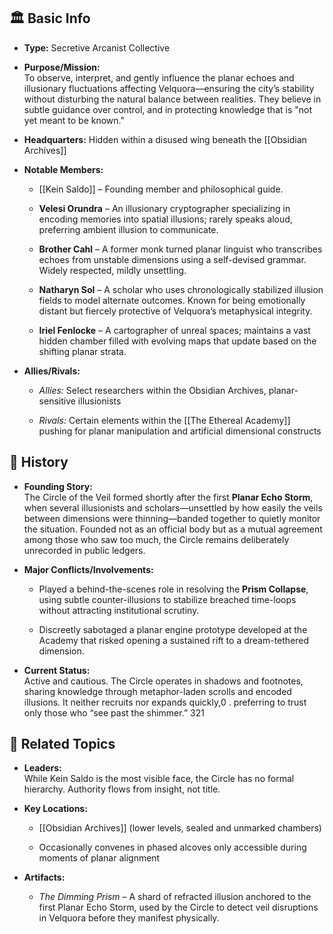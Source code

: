 ## 🏛️ Basic Info

- **Type:** Secretive Arcanist Collective
    
- **Purpose/Mission:**  
    To observe, interpret, and gently influence the planar echoes and illusionary fluctuations affecting Velquora—ensuring the city’s stability without disturbing the natural balance between realities. They believe in subtle guidance over control, and in protecting knowledge that is "not yet meant to be known."
    
- **Headquarters:** Hidden within a disused wing beneath the [[Obsidian Archives]]
    
- **Notable Members:**
    
    - [[Kein Saldo]] – Founding member and philosophical guide.
        
    - **Velesi Orundra** – An illusionary cryptographer specializing in encoding memories into spatial illusions; rarely speaks aloud, preferring ambient illusion to communicate.
        
    - **Brother Cahl** – A former monk turned planar linguist who transcribes echoes from unstable dimensions using a self-devised grammar. Widely respected, mildly unsettling.
        
    - **Natharyn Sol** – A scholar who uses chronologically stabilized illusion fields to model alternate outcomes. Known for being emotionally distant but fiercely protective of Velquora’s metaphysical integrity.
        
    - **Iriel Fenlocke** – A cartographer of unreal spaces; maintains a vast hidden chamber filled with evolving maps that update based on the shifting planar strata.
        
- **Allies/Rivals:**
    
    - _Allies:_ Select researchers within the Obsidian Archives, planar-sensitive illusionists
        
    - _Rivals:_ Certain elements within the [[The Ethereal Academy]] pushing for planar manipulation and artificial dimensional constructs
        

## 📖 History

- **Founding Story:**  
    The Circle of the Veil formed shortly after the first **Planar Echo Storm**, when several illusionists and scholars—unsettled by how easily the veils between dimensions were thinning—banded together to quietly monitor the situation. Founded not as an official body but as a mutual agreement among those who saw too much, the Circle remains deliberately unrecorded in public ledgers.
    
- **Major Conflicts/Involvements:**
    
    - Played a behind-the-scenes role in resolving the **Prism Collapse**, using subtle counter-illusions to stabilize breached time-loops without attracting institutional scrutiny.
        
    - Discreetly sabotaged a planar engine prototype developed at the Academy that risked opening a sustained rift to a dream-tethered dimension.
        
- **Current Status:**  
    Active and cautious. The Circle operates in shadows and footnotes, sharing knowledge through metaphor-laden scrolls and encoded illusions. It neither recruits nor expands quickly,0 .
    preferring to trust only those who “see past the shimmer.”
   321 

## 🔗 Related Topics

- **Leaders:**  
    While Kein Saldo is the most visible face, the Circle has no formal hierarchy. Authority flows from insight, not title.
    
- **Key Locations:**
    
    - [[Obsidian Archives]] (lower levels, sealed and unmarked chambers)
        
    - Occasionally convenes in phased alcoves only accessible during moments of planar alignment
        
- **Artifacts:**
    
    - _The Dimming Prism_ – A shard of refracted illusion anchored to the first Planar Echo Storm, used by the Circle to detect veil disruptions in Velquora before they manifest physically.